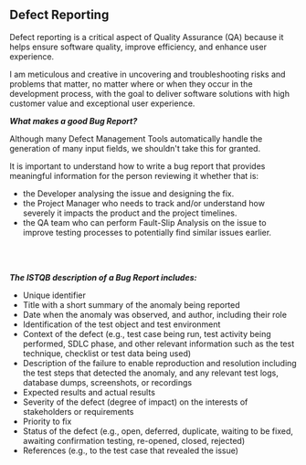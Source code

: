 ## Defect Reporting 

Defect reporting is a critical aspect of Quality Assurance (QA) because it helps ensure software quality, improve efficiency, and enhance user experience. 

I am meticulous and creative in uncovering and troubleshooting risks and problems that matter, no matter where or when they occur in the development process, with the goal to deliver software solutions with high customer value and exceptional user experience. 

**_What makes a good Bug Report?_** 

Although many Defect Management Tools automatically handle the generation of many input fields, we shouldn't take this for granted. 

It is important to understand how to write a bug report that provides meaningful information for the person reviewing it whether that is:

- the Developer analysing the issue and designing the fix.
- the Project Manager who needs to track and/or understand how severely it impacts the product and the project timelines.
- the QA team who can perform Fault-Slip Analysis on the issue to improve testing processes to potentially find similar issues earlier.

<br>
<br>

**_The ISTQB description of a Bug Report includes:_** 

- Unique identifier 
- Title with a short summary of the anomaly being reported 
- Date when the anomaly was observed, and author, including their role  
- Identification of the test object and test environment 
- Context of the defect (e.g., test case being run, test activity being performed, SDLC phase, and other relevant information such as the test technique, checklist or test data being used) 
- Description of the failure to enable reproduction and resolution including the test steps that detected the anomaly, and any relevant test logs, database dumps, screenshots, or recordings 
- Expected results and actual results 
- Severity of the defect (degree of impact) on the interests of stakeholders or requirements 
- Priority to fix 
- Status of the defect (e.g., open, deferred, duplicate, waiting to be fixed, awaiting confirmation testing, re-opened, closed, rejected) 
- References (e.g., to the test case that revealed the issue)
